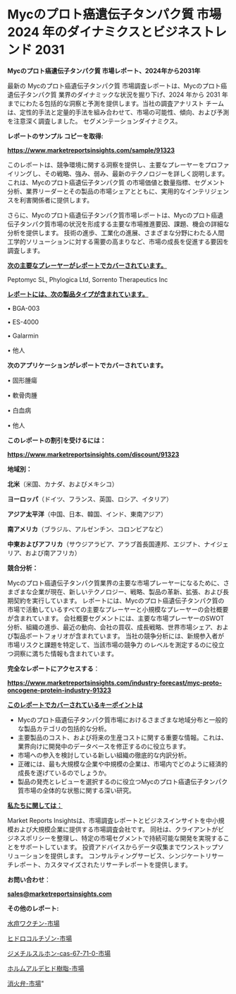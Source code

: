 # Mycのプロト癌遺伝子タンパク質 市場 2024 年のダイナミクスとビジネストレンド 2031

<strong>Mycのプロト癌遺伝子タンパク質 市場レポート、2024年から2031年</strong>

最新の Mycのプロト癌遺伝子タンパク質 市場調査レポートは、Mycのプロト癌遺伝子タンパク質 業界のダイナミックな状況を掘り下げ、2024 年から 2031 年までにわたる包括的な洞察と予測を提供します。当社の調査アナリスト チームは、定性的手法と定量的手法を組み合わせて、市場の可能性、傾向、および予測を注意深く調査しました。 セグメンテーションダイナミクス。



<strong>レポートのサンプル コピーを取得:</strong> <a href=https://www.marketreportsinsights.com/sample/91323>

<strong><u>https://www.marketreportsinsights.com/sample/91323</u></strong></a>

このレポートは、競争環境に関する洞察を提供し、主要なプレーヤーをプロファイリングし、その戦略、強み、弱み、最新のテクノロジーを詳しく説明します。 これは、Mycのプロト癌遺伝子タンパク質 の市場価値と数量指標、セグメント分析、業界リーダーとその製品の市場シェアとともに、実用的なインテリジェンスを利害関係者に提供します。

さらに、Mycのプロト癌遺伝子タンパク質市場レポートは、Mycのプロト癌遺伝子タンパク質市場の状況を形成する主要な市場推進要因、課題、機会の詳細な分析を提供します。 技術の進歩、工業化の進展、さまざまな分野にわたる人間工学的ソリューションに対する需要の高まりなど、市場の成長を促進する要因を調査します。



<strong><u>次の主要なプレーヤーがレポートでカバーされています。</u></strong>

Peptomyc SL, Phylogica Ltd, Sorrento Therapeutics Inc



<strong><u><b>レポートには、次の製品タイプが含まれています。</b></u></strong>

• BGA-003

• ES-4000

• Galarmin

• 他人



<strong><b>次のアプリケーションがレポートでカバーされています。</b></strong>

• 固形腫瘍

• 軟骨肉腫

• 白血病

• 他人



<strong><b>このレポートの割引を受けるには：</b></strong><a href=https://www.marketreportsinsights.com/discount/91323>

<strong><u>https://www.marketreportsinsights.com/discount/91323</u></strong></a>



<strong>地域別：</strong>



<strong>北米</strong>（米国、カナダ、およびメキシコ）



<strong>ヨーロッパ</strong>（ドイツ、フランス、英国、ロシア、イタリア）



<strong>アジア太平洋</strong>（中国、日本、韓国、インド、東南アジア）



<strong>南アメリカ</strong>（ブラジル、アルゼンチン、コロンビアなど）



<strong>中東およびアフリカ</strong>（サウジアラビア、アラブ首長国連邦、エジプト、ナイジェリア、および南アフリカ）



<strong>競合分析：</strong>

Mycのプロト癌遺伝子タンパク質業界の主要な市場プレーヤーになるために、さまざまな企業が現在、新しいテクノロジー、戦略、製品の革新、拡張、および長期契約を実行しています。 レポートには、Mycのプロト癌遺伝子タンパク質の市場で活動しているすべての主要なプレーヤーと小規模なプレーヤーの会社概要が含まれています。 会社概要セグメントには、主要な市場プレーヤーのSWOT分析、組織の進歩、最近の動向、会社の買収、成長戦略、世界市場シェア、および製品ポートフォリオが含まれています。 当社の競争分析には、新規参入者が市場リスクと課題を特定して、当該市場の競争力 のレベルを測定するのに役立つ洞察に満ちた情報も含まれています。



<strong>完全なレポートにアクセスする</strong>：

<a href=https://www.marketreportsinsights.com/industry-forecast/myc-proto-oncogene-protein-industry-91323>

<strong><u>https://www.marketreportsinsights.com/industry-forecast/myc-proto-oncogene-protein-industry-91323</u></strong></a>



<strong><u><b>このレポートでカバーされているキーポイントは</b></u></strong>
<ul>
  <li>Mycのプロト癌遺伝子タンパク質市場におけるさまざまな地域分布と一般的な製品カテゴリの包括的な分析。</li>
  <li>主要製品のコスト、および将来の生産コストに関する重要な情報。これは、業界向けに開発中のデータベースを修正するのに役立ちます。</li>
  <li>市場への参入を検討している新しい組織の徹底的な内訳分析。</li>
  <li>正確には、最も大規模な企業や中規模の企業は、市場内でどのように経済的成長を遂げているのでしょうか。</li>
  <li>製品の発売とレビューを選択するのに役立つMycのプロト癌遺伝子タンパク質市場の全体的な状態に関する深い研究。</li>
</ul>


<strong><u><b>私たちに関しては：</b></u></strong>

Market Reports Insightsは、市場調査レポートとビジネスインサイトを中小規模および大規模企業に提供する市場調査会社です。 同社は、クライアントがビジネスポリシーを整理し、特定の市場セグメントで持続可能な開発を実現することをサポートしています。 投資アドバイスからデータ収集までワンストップソリューションを提供します。 コンサルティングサービス、シンジケートリサーチレポート、カスタマイズされたリサーチレポートを提供します。



<strong><b>お問い合わせ</b></strong>：

<a href=mailto:sales@marketreportsinsights.com>

<strong><u>sales@marketreportsinsights.com</u></strong></a>



<strong>その他のレポート:</strong>

<a href=https://www.linkedin.com/pulse/水痘ワクチン-市場-2023-年のダイナミクスとビジネストレンド-2030-gyylf/>水痘ワクチン-市場</a>

<a href=https://www.linkedin.com/pulse/ヒドロコルチゾン-市場-2023-最新の-cagr-および成長分析-2030-xj1tf/>ヒドロコルチゾン-市場</a>

<a href=https://www.linkedin.com/pulse/ジメチルスルホン-cas-67-71-0-市場-2023-年のダイナミクスとビジネストレンド-agfvf/>ジメチルスルホン-cas-67-71-0-市場</a>

<a href=https://www.linkedin.com/pulse/ホルムアルデヒド樹脂-市場-2023-総合分析と事業成長戦略-2030-zb1mf/>ホルムアルデヒド樹脂-市場</a>

<a href=https://www.linkedin.com/pulse/消火弁-市場-2023-最新の-cagr-および成長分析-2030-bdhaf/>消火弁-市場</a>"
